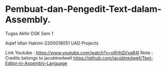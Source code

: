 # Pembuat-dan-Pengedit-Text-dalam-Assembly.
Tugas Akhir DSK Sem 1

Aqief Idlan Hakimi-2200018051
UAD Projects

Link Youtube  : https://www.youtube.com/watch?v=o6hhQVxa84I
Note : Credits belongs to jacobtredwell
https://github.com/jacobtredwell/Text-Editor-in-Assembly-Language
